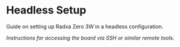 # Headless Setup

Guide on setting up Radxa Zero 3W in a headless configuration.

*Instructions for accessing the board via SSH or similar remote tools.*
